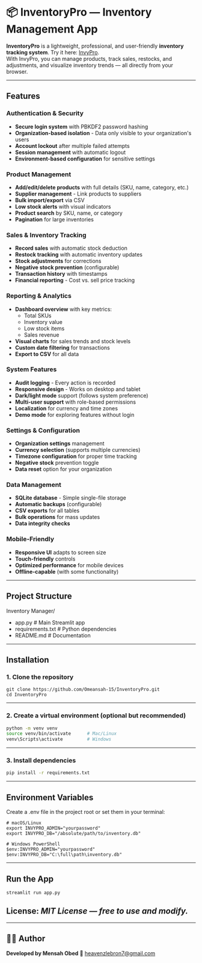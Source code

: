 # 📦 InventoryPro — Inventory Management App

**InventoryPro** is a lightweight, professional, and user-friendly **inventory tracking system**.
Try it here: [InvyPro](https://inventory-manager-tiqc6cxbtumh5rd8qh722i.streamlit.app/).  
With InvyPro, you can manage products, track sales, restocks, and adjustments, and visualize inventory trends — all directly from your browser.

---

## Features
### Authentication & Security
- **Secure login system** with PBKDF2 password hashing
- **Organization-based isolation** - Data only visible to your organization's users
- **Account lockout** after multiple failed attempts
- **Session management** with automatic logout
- **Environment-based configuration** for sensitive settings

### Product Management
- **Add/edit/delete products** with full details (SKU, name, category, etc.)
- **Supplier management** - Link products to suppliers
- **Bulk import/export** via CSV
- **Low stock alerts** with visual indicators
- **Product search** by SKU, name, or category
- **Pagination** for large inventories

### Sales & Inventory Tracking
- **Record sales** with automatic stock deduction
- **Restock tracking** with automatic inventory updates
- **Stock adjustments** for corrections
- **Negative stock prevention** (configurable)
- **Transaction history** with timestamps
- **Financial reporting** - Cost vs. sell price tracking

### Reporting & Analytics
- **Dashboard overview** with key metrics:
  - Total SKUs
  - Inventory value
  - Low stock items
  - Sales revenue
- **Visual charts** for sales trends and stock levels
- **Custom date filtering** for transactions
- **Export to CSV** for all data

### System Features
- **Audit logging** - Every action is recorded
- **Responsive design** - Works on desktop and tablet
- **Dark/light mode** support (follows system preference)
- **Multi-user support** with role-based permissions
- **Localization** for currency and time zones
- **Demo mode** for exploring features without login

### Settings & Configuration
- **Organization settings** management
- **Currency selection** (supports multiple currencies)
- **Timezone configuration** for proper time tracking
- **Negative stock** prevention toggle
- **Data reset** option for your organization

### Data Management
- **SQLite database** - Simple single-file storage
- **Automatic backups** (configurable)
- **CSV exports** for all tables
- **Bulk operations** for mass updates
- **Data integrity checks**

### Mobile-Friendly
- **Responsive UI** adapts to screen size
- **Touch-friendly** controls
- **Optimized performance** for mobile devices
- **Offline-capable** (with some functionality)


---

## Project Structure
Inventory Manager/
- app.py # Main Streamlit app
- requirements.txt # Python dependencies
- README.md # Documentation


---

## Installation

### 1. Clone the repository
```
git clone https://github.com/Omeansah-15/InventoryPro.git
cd InventoryPro
```
---
### 2. Create a virtual environment (optional but recommended)
```bash
python -m venv venv
source venv/bin/activate      # Mac/Linux
venv\Scripts\activate         # Windows
```
---
### 3. Install dependencies
```bash
pip install -r requirements.txt
```
---
## Environment Variables
Create a .env file in the project root or set them in your terminal:
```
# macOS/Linux
export INVYPRO_ADMIN="yourpassword"
export INVYPRO_DB="/absolute/path/to/inventory.db"

# Windows PowerShell
$env:INVYPRO_ADMIN="yourpassword"
$env:INVYPRO_DB="C:\full\path\inventory.db"
```
---
## Run the App
```
streamlit run app.py
```

## License: *MIT License — free to use and modify.*
---

## 👨‍💻 Author

**Developed by Mensah Obed**
📧 [heavenzlebron7@gmail.com](mailto:heavenzlebron7@gmail.com)

